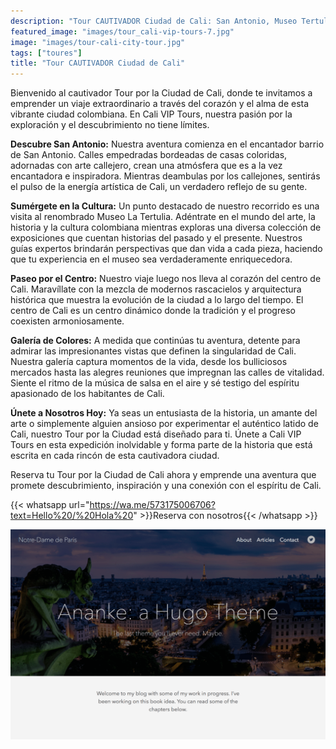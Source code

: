 ```yaml
---
description: "Tour CAUTIVADOR Ciudad de Cali: San Antonio, Museo Tertulia y el Centro"
featured_image: "images/tour_cali-vip-tours-7.jpg"
image: "images/tour-cali-city-tour.jpg"
tags: ["toures"]
title: "Tour CAUTIVADOR Ciudad de Cali"
---
```


Bienvenido al cautivador Tour por la Ciudad de Cali, donde te invitamos a emprender un viaje extraordinario a través del corazón y el alma de esta vibrante ciudad colombiana. En Cali VIP Tours, nuestra pasión por la exploración y el descubrimiento no tiene límites.

**Descubre San Antonio:** Nuestra aventura comienza en el encantador barrio de San Antonio. Calles empedradas bordeadas de casas coloridas, adornadas con arte callejero, crean una atmósfera que es a la vez encantadora e inspiradora. Mientras deambulas por los callejones, sentirás el pulso de la energía artística de Cali, un verdadero reflejo de su gente.

**Sumérgete en la Cultura:** Un punto destacado de nuestro recorrido es una visita al renombrado Museo La Tertulia. Adéntrate en el mundo del arte, la historia y la cultura colombiana mientras exploras una diversa colección de exposiciones que cuentan historias del pasado y el presente. Nuestros guías expertos brindarán perspectivas que dan vida a cada pieza, haciendo que tu experiencia en el museo sea verdaderamente enriquecedora.

**Paseo por el Centro:** Nuestro viaje luego nos lleva al corazón del centro de Cali. Maravíllate con la mezcla de modernos rascacielos y arquitectura histórica que muestra la evolución de la ciudad a lo largo del tiempo. El centro de Cali es un centro dinámico donde la tradición y el progreso coexisten armoniosamente.

**Galería de Colores:** A medida que continúas tu aventura, detente para admirar las impresionantes vistas que definen la singularidad de Cali. Nuestra galería captura momentos de la vida, desde los bulliciosos mercados hasta las alegres reuniones que impregnan las calles de vitalidad. Siente el ritmo de la música de salsa en el aire y sé testigo del espíritu apasionado de los habitantes de Cali.

**Únete a Nosotros Hoy:** Ya seas un entusiasta de la historia, un amante del arte o simplemente alguien ansioso por experimentar el auténtico latido de Cali, nuestro Tour por la Ciudad está diseñado para ti. Únete a Cali VIP Tours en esta expedición inolvidable y forma parte de la historia que está escrita en cada rincón de esta cautivadora ciudad.

Reserva tu Tour por la Ciudad de Cali ahora y emprende una aventura que promete descubrimiento, inspiración y una conexión con el espíritu de Cali.

{{< whatsapp url="https://wa.me/573175006706?text=Hello%20/%20Hola%20" >}}Reserva con nosotros{{< /whatsapp >}}

![Cali City Tour](/images/cali-city-tour.jpg)
